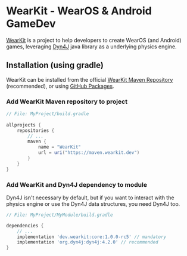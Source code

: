 WearKit - WearOS & Android GameDev
==================================
[WearKit](https://wearkit.dev) is a project to help developers to create
WearOS (and Android) games, leveraging [Dyn4J](https://dyn4j.org) java
library as a underlying physics engine.

## Installation (using gradle)
WearKit can be installed from the official
[WearKit Maven Repository](https://maven.wearkit.dev) (recommended),
or using [GitHub Packages](https://github.com/TocappGames/wearkit/packages).

### Add WearKit Maven repository to project

```gradle
// File: MyProject/build.gradle
    
allprojects {
    repositories {
        // ...
        maven {
            name = "WearKit"
            url = uri("https://maven.wearkit.dev")
        }
    }
}
```

### Add WearKit and Dyn4J dependency to module
Dyn4J isn't necessary by default, but if you want to interact with the
physics engine or use the Dyn4J data structures, you need Dyn4J too.

```gradle
// File: MyProject/MyModule/build.gradle

dependencies {
    // ...
    implementation 'dev.wearkit:core:1.0.0-rc5' // mandatory
    implementation 'org.dyn4j:dyn4j:4.2.0' // recommended
}
```